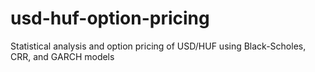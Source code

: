 # usd-huf-option-pricing
Statistical analysis and option pricing of USD/HUF using Black-Scholes, CRR, and GARCH models
